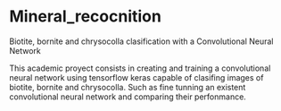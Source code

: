 # Mineral_recocnition
Biotite, bornite and chrysocolla clasification with a Convolutional Neural Network

This academic proyect consists in creating and training a convolutional neural network using tensorflow keras capable of clasifing images of biotite, bornite and chrysocolla. Such as fine tunning an existent convolutional neural network and comparing their perfonmance.
